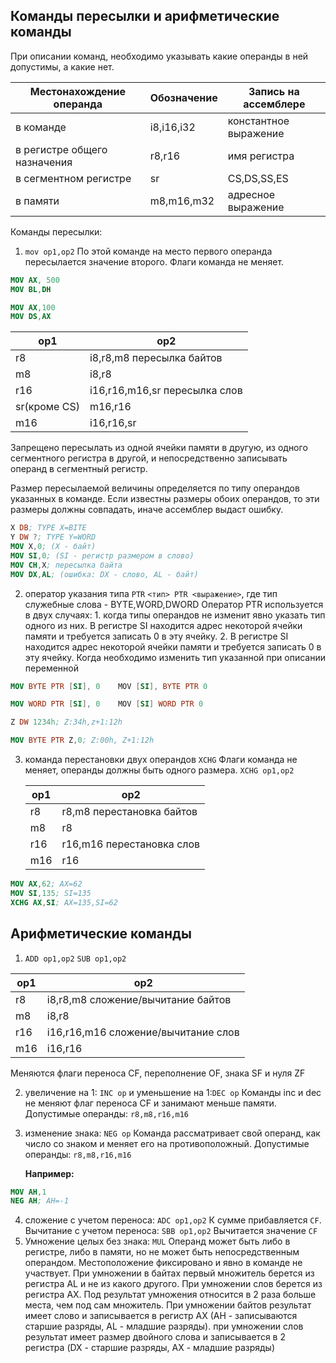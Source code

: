 ## Команды пересылки и арифметические команды

При описании команд, необходимо указывать какие операнды в ней допустимы, а какие нет.

| Местонахождение операнда      | Обозначение | Запись на ассемблере  |
| ---------------------------- | ----------- | --------------------- |
| в команде                    | i8,i16,i32  | константное выражение |
| в регистре общего назначения | r8,r16      | имя регистра          |
| в сегментном регистре        | sr          | CS,DS,SS,ES           |
| в памяти                     | m8,m16,m32  | адресное выражение    | 

Команды пересылки:
1. `mov op1,op2` 
   По этой команде на место первого операнда пересылается значение второго. Флаги команда не меняет.
   
```nasm
MOV AX, 500
MOV BL,DH
```

```nasm
MOV AX,100
MOV DS,AX
```

| op1          | op2                           |
| ------------ | ----------------------------- |
| r8           | i8,r8,m8 пересылка байтов     |
| m8           | i8,r8                         |
| r16          | i16,r16,m16,sr пересылка слов |
| sr(кроме CS) | m16,r16                       |
| m16          | i16,r16,sr                    | 

Запрещено пересылать из одной ячейки памяти в другую, из одного сегментного регистра в другой, и непосредственно записывать операнд в сегментный регистр.

Размер пересылаемой величины определяется по типу операндов указанных в команде. Если известны размеры обоих операндов, то эти размеры должны совпадать, иначе ассемблер выдаст ошибку.

```nasm
X DB; TYPE X=BITE
Y DW ?; TYPE Y=WORD
MOV X,0; (X - байт)
MOV SI,0; (SI - регистр размером в слово)
MOV CH,X; пересылка байта
MOV DX,AL; (ошибка: DX - слово, AL - байт)
```

2. оператор указания типа `PTR`
   `<тип> PTR <выражение>`, где тип служебные слова - BYTE,WORD,DWORD
   Оператор PTR используется в двух случаях:
	   1. когда типы операндов не изменит явно указать тип одного из них. В регистре SI находится адрес некоторой ячейки памяти и требуется записать 0 в эту ячейку.
	   2. В регистре SI находится адрес некоторой ячейки памяти и требуется записать 0 в эту ячейку. Когда необходимо изменить тип указанной при описании переменной


```nasm 
MOV BYTE PTR [SI], 0    MOV [SI], BYTE PTR 0

MOV WORD PTR [SI], 0    MOV [SI] WORD PTR 0
```

```nasm
Z DW 1234h; Z:34h,z+1:12h

MOV BYTE PTR Z,0; Z:00h, Z+1:12h
```

3. команда перестановки двух операндов `XCHG`
   Флаги команда не меняет, операнды должны быть одного размера.
   `XCHG op1,op2`
   
   | op1 | op2                       |
   | --- | ------------------------- |
   | r8  | r8,m8 перестановка байтов |
   | m8  | r8                        |
   | r16 | r16,m16 перестановка слов |
   | m16 | r16                       | 

```nasm
MOV AX,62; AX=62
MOV SI,135; SI=135
XCHG AX,SI; AX=135,SI=62
```

## Арифметические команды

1. `ADD op1,op2`
    `SUB op1,op2`

| op1 | op2                                 |
| --- | ----------------------------------- |
| r8  | i8,r8,m8 сложение/вычитание байтов  |
| m8  | i8,r8                               |
| r16 | i16,r16,m16 сложение/вычитание слов |
| m16 | i16,r16                             | 

Меняются флаги переноса CF, переполнение OF, знака SF и нуля ZF

2. увеличение на 1: `INC op` и уменьшение на 1:`DEC op`
   Команды inc и dec не меняют флаг переноса CF и занимают меньше памяти.
   Допустимые операнды: `r8,m8,r16,m16`
3. изменение знака: `NEG op`
   Команда рассматривает свой операнд, как число со знаком и меняет его на противоположный.
   Допустимые операнды: `r8,m8,r16,m16`
   
   **Например:**
   
```nasm
MOV AH,1
NEG AH; AH=-1
```

4. сложение с учетом переноса: `ADC op1,op2`
   К сумме прибавляется `CF`. 
   Вычитание с учетом переноса: `SBB op1,op2`
   Вычитается значение `CF`
5. Умножение целых без знака: `MUL`
   Операнд может быть либо в регистре, либо в памяти, но не может быть непосредственным операндом. Местоположение фиксировано и явно в команде не участвует. При умножении в байтах первый множитель берется из регистра AL и не из какого другого. При умножении слов берется из регистра AX. Под результат умножения относится в 2 раза больше места, чем под сам множитель. При умножении байтов результат имеет слово и записывается в регистр AX (AH - записываются старшие разряды, AL - младшие разряды). при умножении слов результат имеет размер двойного слова и записывается в 2 регистра (DX - старшие разряды, AX - младшие разряды)
